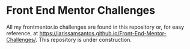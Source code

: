 # Front End Mentor Challenges

All my frontmentor.io challenges are found in this repository or, for easy reference, at <https://larissamsantos.github.io/Front-End-Mentor-Challenges/>.
This repository is under construction.